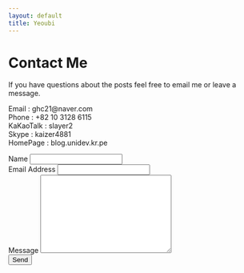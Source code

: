 ```yaml
---
layout: default
title: Yeoubi
---
```


<div id="contact">
  <h1 class="pageTitle">Contact Me</h1>
  <div class="contactContent">
    <p class="intro">If you have questions about the posts feel free to email me or leave a message.</p>
    <p>Email : ghc21@naver.com<br/>Phone : +82 10 3128 6115<br/>KaKaoTalk : slayer2<br/>Skype : kaizer4881<br/>HomePage : blog.unidev.kr.pe</p>
  </div>  
  <form action="http://formspree.io/ghc21@naver.com">
    <label for="name">Name</label>    
    <input type="text" id="name" name="name" class="full-width"><br>
    <label for="email">Email Address</label>
    <input type="email" id="email" name="_replyto" class="full-width"><br>
    <label for="message">Message</label>
    <textarea name="message" id="message" cols="30" rows="10" class="full-width"></textarea><br>
    <input type="submit" value="Send" class="button">
  </form>
</div>
